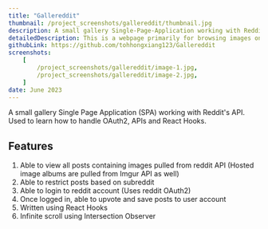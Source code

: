 ```yaml
---
title: "Gallereddit"
thumbnail: /project_screenshots/gallereddit/thumbnail.jpg
description: A small gallery Single-Page-Application working with Reddit's API
detailedDescription: This is a webpage primarily for browsing images on Reddit. This uses Reddit's OAuth2 workflow and other Reddit APIs to pull updated data from reddit directly
githubLink: https://github.com/tohhongxiang123/Gallereddit
screenshots:
    [
        /project_screenshots/gallereddit/image-1.jpg,
        /project_screenshots/gallereddit/image-2.jpg,
    ]
date: June 2023
---
```


A small gallery Single Page Application (SPA) working with Reddit's API. Used to learn how to handle OAuth2, APIs and React Hooks.

## Features

1. Able to view all posts containing images pulled from reddit API (Hosted image albums are pulled from Imgur API as well)
2. Able to restrict posts based on subreddit
3. Able to login to reddit account (Uses reddit OAuth2)
4. Once logged in, able to upvote and save posts to user account
5. Written using React Hooks
6. Infinite scroll using Intersection Observer

